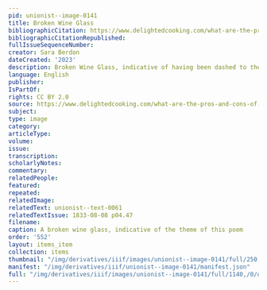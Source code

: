 ```yaml
---
pid: unionist--image-0141
title: Broken Wine Glass
bibliographicCitation: https://www.delightedcooking.com/what-are-the-pros-and-cons-of-using-plastic-wine-glasses.htm
bibliographicCitationRepublished: 
fullIssueSequenceNumber: 
creator: Sara Berdon
dateCreated: '2023'
description: Broken Wine Glass, indicative of having been dashed to the ground!
language: English
publisher: 
IsPartOf: 
rights: CC BY 2.0
source: https://www.delightedcooking.com/what-are-the-pros-and-cons-of-using-plastic-wine-glasses.htm
subject: 
type: image
category: 
articleType: 
volume: 
issue: 
transcription: 
scholarlyNotes: 
commentary: 
relatedPeople: 
featured: 
repeated: 
relatedImage: 
relatedText: unionist--text-0061
relatedTextIssue: 1833-08-08 p04.47
filename: 
caption: A broken wine glass, indicative of the theme of this poem
order: '552'
layout: items_item
collection: items
thumbnail: "/img/derivatives/iiif/images/unionist--image-0141/full/250,/0/default.jpg"
manifest: "/img/derivatives/iiif/unionist--image-0141/manifest.json"
full: "/img/derivatives/iiif/images/unionist--image-0141/full/1140,/0/default.jpg"
---
```

